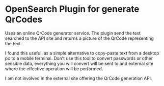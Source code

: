 OpenSearch Plugin for generate QrCodes
======================================

Uses an online QrCode generator service. The plugin send the text searched 
to the API site and returns a picture of the QrCode representing the text.

I found this usefull as a simple alternative to copy-paste text from a desktop
pc to a mobile terminal.
Don't use this tool to convert passwords or other sensible data, everything you 
will convert will be sent to and external site where the effective operation 
will be performed.

I am not involved in the external site offering the QrCode generation API.
